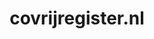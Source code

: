 ---
layout: post
title: "covrijregister.nl"
internal_url: "/dutchgov/covrijregister.nl.html"
subdomains_count: 2
all_subdomains_count: 2
urls_count: 2
ssl_rank: 0
http_rank: 75
url_link: /data/covrijregister.nl/urls.txt
all_subdomains_link: /data/covrijregister.nl/all_subdomains.txt
subdomains_link: /data/covrijregister.nl/subdomains.txt
categories: dutchgov
---